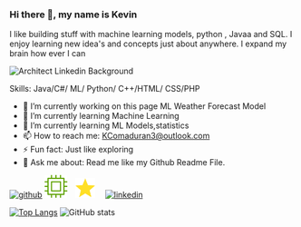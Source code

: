 ### Hi there 👋, my name is Kevin

I like building stuff with machine learning models, python , Javaa and SQL. I enjoy learning new idea's and concepts just about anywhere. I expand my brain how ever I can


![Architect Linkedin Background](https://github.com/user-attachments/assets/c7cc8ad1-564c-4e42-94c6-3460f9f89630)

Skills: Java/C#/ ML/ Python/ C++/HTML/ CSS/PHP

- 🔭 I’m currently working on this page ML Weather Forecast Model 
- 🌱 I’m currently learning Machine Learning
- 🌱 I’m currently learning ML Models,statistics 
- 📫 How to reach me: KComaduran3@outlook.com
- ⚡ Fun fact: Just like exploring
- 💬 Ask me about: Read me like my Github Readme File.


[<img src='https://cdn.jsdelivr.net/npm/simple-icons@3.0.1/icons/github.svg' alt='github' height='40'>](https://github.com/WatchTheory) <a href='https://docs.github.com/en/developers'><img src='https://raw.githubusercontent.com/acervenky/animated-github-badges/master/assets/devbadge.gif' width='40' height='40'></a> <a href='https://stars.github.com/'><img src='https://raw.githubusercontent.com/acervenky/animated-github-badges/master/assets/starbadge.gif' width='35' height='35'></a>  [<img src='https://cdn.jsdelivr.net/npm/simple-icons@3.0.1/icons/linkedin.svg' alt='linkedin' height='40'>](https://www.linkedin.com/in/https://www.linkedin.com/in/kevincomaduran//)  


[![Top Langs](https://github-readme-stats.vercel.app/api/top-langs/?username=WatchTheory)](https://github.com/anuraghazra/github-readme-stats) ![GitHub stats](https://github-readme-stats.vercel.app/api?username=WatchTheory&show_icons=true)  

